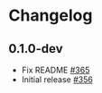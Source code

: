 # Changelog

## 0.1.0-dev
* Fix README [#365](https://github.com/jellyfish-dev/membrane_rtc_engine/pull/365)
* Initial release [#356](https://github.com/jellyfish-dev/membrane_rtc_engine/pull/356)
